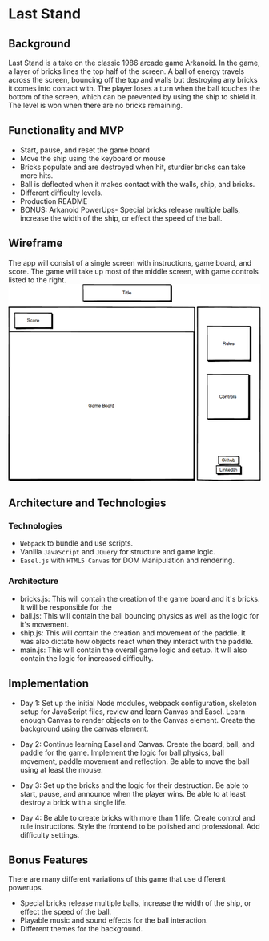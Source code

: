 # Last Stand

## Background
Last Stand is a take on the classic 1986 arcade game Arkanoid. In the game, a layer of bricks lines the top half of the screen. A ball of energy travels across the screen, bouncing off the top and walls but destroying any bricks it comes into contact with. The player loses a turn when the ball touches the bottom of the screen, which can be prevented by using the ship to shield it. The level is won when there are no bricks remaining.

## Functionality and MVP
- Start, pause, and reset the game board
- Move the ship using the keyboard or mouse
- Bricks populate and are destroyed when hit, sturdier bricks can take more hits.
- Ball is deflected when it makes contact with the walls, ship, and bricks.
- Different difficulty levels.
- Production README
- BONUS: Arkanoid PowerUps- Special bricks release multiple balls, increase the width of the ship, or effect the speed of the ball.

## Wireframe
The app will consist of a single screen with instructions, game board, and score. The game will take up most of the middle screen, with game controls listed to the right.
![Wireframes](./LastStand.png)

## Architecture and Technologies

### Technologies
- `Webpack` to bundle and use scripts.
- Vanilla `JavaScript` and `JQuery` for structure and game logic.
- `Easel.js` with `HTML5 Canvas` for DOM Manipulation and rendering.

### Architecture
- bricks.js: This will contain the creation of the game board and it's bricks. It will be responsible for the
- ball.js: This will contain the ball bouncing physics as well as the logic for it's movement.
- ship.js: This will contain the creation and movement of the paddle. It was also dictate how objects react when they interact with the paddle.
- main.js: This will contain the overall game logic and setup. It will also contain the logic for increased difficulty.

## Implementation

- Day 1: Set up the initial Node modules, webpack configuration, skeleton setup for JavaScript files, review and learn Canvas and Easel. Learn enough Canvas to render objects on to the Canvas element. Create the background using the canvas element.  

- Day 2: Continue learning Easel and Canvas. Create the board, ball, and paddle for the game. Implement the logic for ball physics, ball movement, paddle movement and reflection. Be able to move the ball using at least the mouse.

- Day 3: Set up the bricks and the logic for their destruction. Be able to start, pause, and announce when the player wins. Be able to at least destroy a brick with a single life.

- Day 4: Be able to create bricks with more than 1 life. Create control and rule instructions. Style the frontend to be polished and professional. Add difficulty settings.

## Bonus Features
There are many different variations of this game that use different powerups.
- Special bricks release multiple balls, increase the width of the ship, or effect the speed of the ball.
- Playable music and sound effects for the ball interaction.
- Different themes for the background.
